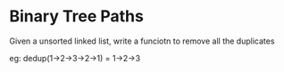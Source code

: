 # Binary Tree Paths

Given a unsorted linked list, write a funciotn to remove all the duplicates

eg: dedup(1->2->3->2->1) = 1->2->3